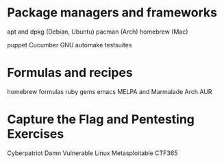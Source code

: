 # Package managers and frameworks
apt and dpkg (Debian, Ubuntu)
pacman (Arch)
homebrew (Mac)

puppet
Cucumber
GNU automake testsuites

# Formulas and recipes
homebrew formulas
ruby gems
emacs MELPA and Marmalade
Arch AUR

# Capture the Flag and Pentesting Exercises
Cyberpatriot
Damn Vulnerable Linux
Metasploitable
CTF365
